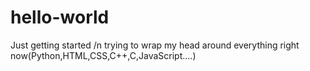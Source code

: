 # hello-world
Just getting started /n
trying to wrap my head around everything right now(Python,HTML,CSS,C++,C,JavaScript....)
